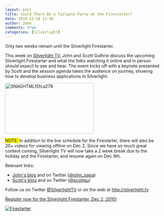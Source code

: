 ```yaml
---
layout: post
title: Could There Be a Tailgate Party at the Firestarter?
date: 2010-11-18 11:38
author: John
comments: true
categories: [Silverlight]
---
```

<p>Only two weeks remain until the Silverlight Firestarter. </p>  <p>This week on <a href="http://jpapa.me/sltv53">SIlverlight TV</a>, John and Scott Guthrie discuss the upcoming Silverlight Firestarter and what the folks watching it online and in person should expect to see and hear. The event kicks off with a keynote presented by Scott and the session agenda takes the audience on journey, showing how to develop business applications in Silverlight.</p>  <p><a href="http://jpapa.me/sltv53"><img style="background-image: none; border-bottom: 0px; border-left: 0px; padding-left: 0px; padding-right: 0px; display: inline; border-top: 0px; border-right: 0px; padding-top: 0px" title="SNAGHTML15fca279" border="0" alt="SNAGHTML15fca279" src="http://images.johnpapa.net/wp-content/uploads/files/media/image/Windows-Live-Writer/1d2725ba590e_777C/SNAGHTML15fca279_1.png" width="289" height="166" /></a></p>  <p><font style="background-color: #ffff00">NOTE: </font>In addition to the live schedule for the Firestarter, there will also be 20+ videos for viewing offline on Dec 2. Since we have so much great content coming, SIlverlight TV will now take a 2 week break due to the holiday and the Firestarter, and resume again on Dec 9th. </p>  <p>Relevant links: </p>  <ul>   <li><a href="/">John's blog</a> and on Twitter (<a href="http://twitter.com/john_papa">@john_papa</a>) </li>    <li><a href="http://weblogs.asp.net/scottgu/">Scott's blog</a> and on Twitter (<a href="http://twitter.com/scottgu">@scottgu</a>) </li> </ul>  <p>Follow us on Twitter <a href="http://www.twitter.com/SilverlightTV">@SilverlightTV</a> or on the web at <a href="http://silverlight.tv/">http://silverlight.tv</a></p>  <p><a href="http://jpapa.me/slfs10">Register now for the Silverlight Firestarter, Dec 2, 2010!</a></p>  <p><a href="http://jpapa.me/slfs10"><img alt="Firestarter" src="http://files.channel9.msdn.com/thumbnail/ed08c3f1-1a91-42b7-bd26-2edd85271d99.jpg" /></a></p>

